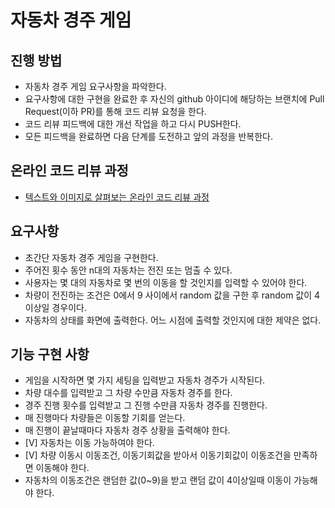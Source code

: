 # 자동차 경주 게임
## 진행 방법
* 자동차 경주 게임 요구사항을 파악한다.
* 요구사항에 대한 구현을 완료한 후 자신의 github 아이디에 해당하는 브랜치에 Pull Request(이하 PR)를 통해 코드 리뷰 요청을 한다.
* 코드 리뷰 피드백에 대한 개선 작업을 하고 다시 PUSH한다.
* 모든 피드백을 완료하면 다음 단계를 도전하고 앞의 과정을 반복한다.

## 온라인 코드 리뷰 과정
* [텍스트와 이미지로 살펴보는 온라인 코드 리뷰 과정](https://github.com/next-step/nextstep-docs/tree/master/codereview)

## 요구사항
- 초간단 자동차 경주 게임을 구현한다.
- 주어진 횟수 동안 n대의 자동차는 전진 또는 멈출 수 있다.
- 사용자는 몇 대의 자동차로 몇 번의 이동을 할 것인지를 입력할 수 있어야 한다. 
- 차량이 전진하는 조건은 0에서 9 사이에서 random 값을 구한 후 random 값이 4이상일 경우이다.
- 자동차의 상태를 화면에 출력한다. 어느 시점에 출력할 것인지에 대한 제약은 없다.

## 기능 구현 사항
- 게임을 시작하면 몇 가지 세팅을 입력받고 자동차 경주가 시작된다.
- 차량 대수를 입력받고 그 차량 수만큼 자동차 경주를 한다.
- 경주 진행 횟수를 입력받고 그 진행 수만큼 자동차 경주를 진행한다.
- 매 진행마다 차량들은 이동할 기회를 얻는다.
- 매 진행이 끝날때마다 자동차 경주 상황을 출력해야 한다.
- [V] 자동차는 이동 가능하여야 한다.
- [V] 차량 이동시 이동조건, 이동기회값을 받아서 이동기회값이 이동조건을 만족하면 이동해야 한다.
- 자동차의 이동조건은 랜덤한 값(0~9)을 받고 랜덤 값이 4이상일때 이동이 가능해야 한다.
